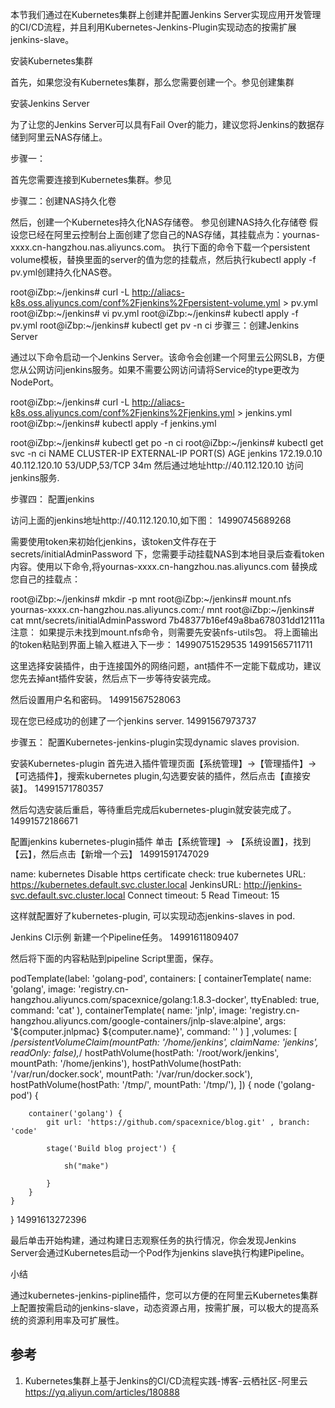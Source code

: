 
本节我们通过在Kubernetes集群上创建并配置Jenkins Server实现应用开发管理的CI/CD流程，并且利用Kubernetes-Jenkins-Plugin实现动态的按需扩展jenkins-slave。

安装Kubernetes集群

首先，如果您没有Kubernetes集群，那么您需要创建一个。参见创建集群

安装Jenkins Server

为了让您的Jenkins Server可以具有Fail Over的能力，建议您将Jenkins的数据存储到阿里云NAS存储上。

步骤一：

首先您需要连接到Kubernetes集群。参见

步骤二：创建NAS持久化卷

然后，创建一个Kubernetes持久化NAS存储卷。 参见创建NAS持久化存储卷
假设您已经在阿里云控制台上面创建了您自己的NAS存储，其挂载点为：yournas-xxxx.cn-hangzhou.nas.aliyuncs.com。
执行下面的命令下载一个persistent volume模板，替换里面的server的值为您的挂载点，然后执行kubectl apply -f pv.yml创建持久化NAS卷。

root@iZbp:~/jenkins# curl -L http://aliacs-k8s.oss.aliyuncs.com/conf%2Fjenkins%2Fpersistent-volume.yml > pv.yml
root@iZbp:~/jenkins# vi pv.yml
root@iZbp:~/jenkins# kubectl apply -f pv.yml
root@iZbp:~/jenkins# kubectl get pv -n ci
步骤三：创建Jenkins Server

通过以下命令启动一个Jenkins Server。该命令会创建一个阿里云公网SLB，方便您从公网访问jenkins服务。如果不需要公网访问请将Service的type更改为NodePort。

root@iZbp:~/jenkins# curl -L http://aliacs-k8s.oss.aliyuncs.com/conf%2Fjenkins%2Fjenkins.yml > jenkins.yml
root@iZbp:~/jenkins# kubectl apply -f jenkins.yml

root@iZbp:~/jenkins# kubectl get po -n ci
root@iZbp:~/jenkins# kubectl get svc -n ci
NAME                   CLUSTER-IP       EXTERNAL-IP   PORT(S)         AGE
jenkins                172.19.0.10      40.112.120.10 53/UDP,53/TCP   34m
然后通过地址http://40.112.120.10 访问jenkins服务.

步骤四： 配置jenkins

访问上面的jenkins地址http://40.112.120.10,如下图：
14990745689268

需要使用token来初始化jenkins，该token文件存在于 secrets/initialAdminPassword 下，您需要手动挂载NAS到本地目录后查看token内容。使用以下命令,将yournas-xxxx.cn-hangzhou.nas.aliyuncs.com 替换成您自己的挂载点：

root@iZbp:~/jenkins# mkdir -p mnt
root@iZbp:~/jenkins# mount.nfs yournas-xxxx.cn-hangzhou.nas.aliyuncs.com:/ mnt
root@iZbp:~/jenkins# cat mnt/secrets/initialAdminPassword
7b48377b16ef49a8ba678031dd12111a
注意： 如果提示未找到mount.nfs命令，则需要先安装nfs-utils包。
将上面输出的token粘贴到界面上输入框进入下一步：
14990751529535
14991565711711

这里选择安装插件，由于连接国外的网络问题，ant插件不一定能下载成功，建议您先去掉ant插件安装，然后点下一步等待安装完成。

然后设置用户名和密码。
14991567528063

现在您已经成功的创建了一个jenkins server.
14991567973737

步骤五： 配置Kubernetes-jenkins-plugin实现dynamic slaves provision.

安装Kubernetes-plugin
首先进入插件管理页面【系统管理】->【管理插件】->【可选插件】，搜索kubernetes plugin,勾选要安装的插件，然后点击【直接安装】。 
14991571780357

然后勾选安装后重启，等待重启完成后kubernetes-plugin就安装完成了。
14991572186671

配置jenkins kubernetes-plugin插件
单击【系统管理】-> 【系统设置】，找到【云】，然后点击【新增一个云】
14991591747029

name: kubernetes
Disable https certificate check: true 
kubernetes URL: https://kubernetes.default.svc.cluster.local
JenkinsURL: http://jenkins-svc.default.svc.cluster.local
Connect timeout: 5
Read Timeout: 15

这样就配置好了kubernetes-plugin, 可以实现动态jenkins-slaves in pod.

Jenkins CI示例
新建一个Pipeline任务。
14991611809407

然后将下面的内容粘贴到pipeline Script里面，保存。

podTemplate(label: 'golang-pod',  containers: [
    containerTemplate(
            name: 'golang',
            image: 'registry.cn-hangzhou.aliyuncs.com/spacexnice/golang:1.8.3-docker',
            ttyEnabled: true,
            command: 'cat'
        ),
    containerTemplate(
            name: 'jnlp',
            image: 'registry.cn-hangzhou.aliyuncs.com/google-containers/jnlp-slave:alpine',
            args: '${computer.jnlpmac} ${computer.name}',
            command: ''
        )
  ]
  ,volumes: [
        /*persistentVolumeClaim(mountPath: '/home/jenkins', claimName: 'jenkins', readOnly: false),*/
        hostPathVolume(hostPath: '/root/work/jenkins', mountPath: '/home/jenkins'),
        hostPathVolume(hostPath: '/var/run/docker.sock', mountPath: '/var/run/docker.sock'),
        hostPathVolume(hostPath: '/tmp/', mountPath: '/tmp/'),
]) 
{
    node ('golang-pod') {
        
        container('golang') {
            git url: 'https://github.com/spacexnice/blog.git' , branch: 'code'
            
            stage('Build blog project') {
                
                sh("make")
        
            }
        }
    }
}
14991613272396

最后单击开始构建，通过构建日志观察任务的执行情况，你会发现Jenkins Server会通过Kubernetes启动一个Pod作为jenkins slave执行构建Pipeline。

小结

通过kubernetes-jenkins-pipline插件，您可以方便的在阿里云Kubernetes集群上配置按需启动的jenkins-slave，动态资源占用，按需扩展，可以极大的提高系统的资源利用率及可扩展性。

## 参考

1. Kubernetes集群上基于Jenkins的CI/CD流程实践-博客-云栖社区-阿里云 https://yq.aliyun.com/articles/180888